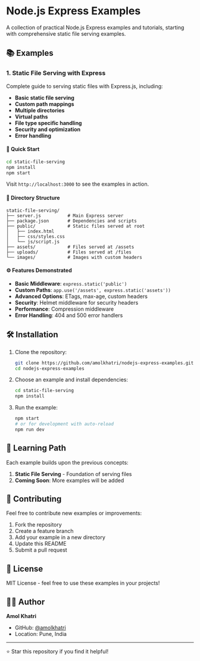# Node.js Express Examples

A collection of practical Node.js Express examples and tutorials, starting with comprehensive static file serving examples.

## 📚 Examples

### 1. Static File Serving with Express

Complete guide to serving static files with Express.js, including:

- **Basic static file serving**
- **Custom path mappings**
- **Multiple directories**
- **Virtual paths**
- **File type specific handling**
- **Security and optimization**
- **Error handling**

#### 🚀 Quick Start

```bash
cd static-file-serving
npm install
npm start
```

Visit `http://localhost:3000` to see the examples in action.

#### 📁 Directory Structure

```
static-file-serving/
├── server.js          # Main Express server
├── package.json       # Dependencies and scripts
├── public/            # Static files served at root
│   ├── index.html
│   ├── css/styles.css
│   └── js/script.js
├── assets/            # Files served at /assets
├── uploads/           # Files served at /files
└── images/            # Images with custom headers
```

#### ⚙️ Features Demonstrated

- **Basic Middleware**: `express.static('public')`
- **Custom Paths**: `app.use('/assets', express.static('assets'))`
- **Advanced Options**: ETags, max-age, custom headers
- **Security**: Helmet middleware for security headers
- **Performance**: Compression middleware
- **Error Handling**: 404 and 500 error handlers

## 🛠️ Installation

1. Clone the repository:
   ```bash
   git clone https://github.com/amolkhatri/nodejs-express-examples.git
   cd nodejs-express-examples
   ```

2. Choose an example and install dependencies:
   ```bash
   cd static-file-serving
   npm install
   ```

3. Run the example:
   ```bash
   npm start
   # or for development with auto-reload
   npm run dev
   ```

## 📖 Learning Path

Each example builds upon the previous concepts:

1. **Static File Serving** - Foundation of serving files
2. **Coming Soon**: More examples will be added

## 🤝 Contributing

Feel free to contribute new examples or improvements:

1. Fork the repository
2. Create a feature branch
3. Add your example in a new directory
4. Update this README
5. Submit a pull request

## 📄 License

MIT License - feel free to use these examples in your projects!

## 👨‍💻 Author

**Amol Khatri**
- GitHub: [@amolkhatri](https://github.com/amolkhatri)
- Location: Pune, India

---

⭐ Star this repository if you find it helpful!